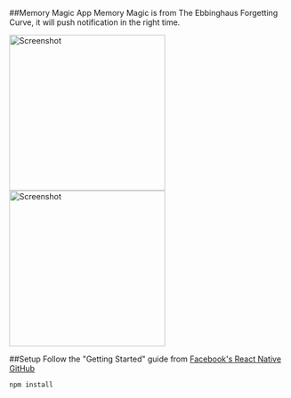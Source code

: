 ##Memory Magic App
Memory Magic is from The Ebbinghaus Forgetting Curve, it will push notification in the right time.

<img src="https://cloud.githubusercontent.com/assets/5343215/10390666/b9d955a6-6eac-11e5-9f78-55dc490dd89e.png" alt="Screenshot" width=280 /> 
<img src="https://cloud.githubusercontent.com/assets/5343215/10390667/b9df035c-6eac-11e5-801a-93457b4c0aef.png" alt="Screenshot" width=280 />

##Setup
Follow the "Getting Started" guide from [Facebook's React Native GitHub](https://facebook.github.io/react-native/docs/getting-started.html#content)

```sh
npm install
```

